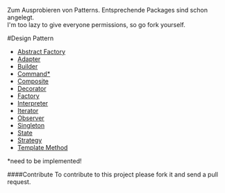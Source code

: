 Zum Ausprobieren von Patterns. Entsprechende Packages sind schon angelegt.   
I'm too lazy to give everyone permissions, so go fork yourself.

#Design Pattern

* [Abstract Factory](src/main/java/abstractfactory)
* [Adapter](src/main/java/adapter)
* [Builder](src/main/java/builder)
* [Command*](src/main/java/command)
* [Composite](src/main/java/composite)
* [Decorator](src/main/java/decorator)
* [Factory](src/main/java/factory)
* [Interpreter](src/main/java/interpreter)
* [Iterator](src/main/java/iterator)
* [Observer](src/main/java/observer)
* [Singleton](src/main/java/singleton)
* [State](src/main/java/state)
* [Strategy](src/main/java/strategy)
* [Template Method](src/main/java/template)

*need to be implemented!

####Contribute
To contribute to this project please fork it and send a pull request.
